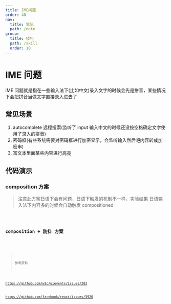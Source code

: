 ```yaml
---
title: IME问题
order: 40
nav:
  title: 笔记
  path: /note
group:
  title: 技巧
  path: /skill
  order: 10
---
```


# IME 问题

IME 问题就是指在一些输入法下(比如中文)录入文字的时候会先是拼音，某些情况下会把拼音当做文字直接录入进去了

## 常见场景

1. autocomplete 远程搜索(监听了 input 输入中文的时候还没按空格确定文字使用了录入的拼音)
2. 密码框(有些系统需要对密码框进行加密显示，会监听输入然后吧内容转成加密串)
3. 富文本里面某些内容进行高亮

## 代码演示

### composition 方案

> 注意此方案日语下会有问题，日语下触发的机制不一样，实验结果 日语输入法下内容多的时候会自动触发 compositioned

<code src="./demo/composition.tsx" />

### composition + 防抖 方案

<code src="./demo/composition-debounce.tsx" />

> 参考资料

https://github.com/w3c/uievents/issues/202

https://github.com/facebook/react/issues/3926
